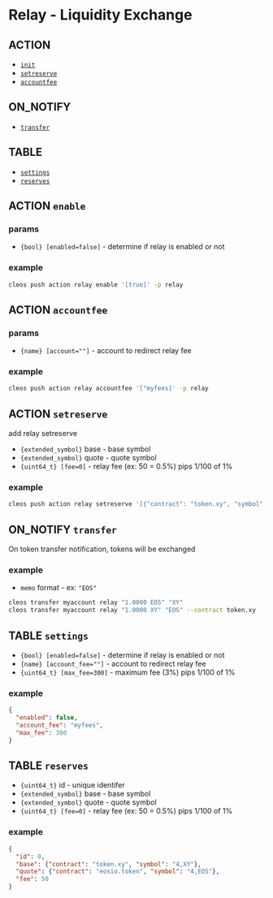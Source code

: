 # Relay - Liquidity Exchange

## ACTION

- [`init`](#action-init)
- [`setreserve`](#action-setreserve)
- [`accountfee`](#action-accountfee)

## ON_NOTIFY

- [`transfer`](#on-notify-transfer)

## TABLE

- [`settings`](#settings-table)
- [`reserves`](#reserves-table)

## ACTION `enable`

### params

- `{bool} [enabled=false]` - determine if relay is enabled or not

### example

```bash
cleos push action relay enable '[true]' -p relay
```

## ACTION `accountfee`

### params

- `{name} [account=""]` - account to redirect relay fee

### example

```bash
cleos push action relay accountfee '["myfees]' -p relay
```

## ACTION `setreserve`

add relay setreserve

- `{extended_symbol}` base - base symbol
- `{extended_symbol}` quote - quote symbol
- `{uint64_t} [fee=0]` - relay fee (ex: 50 = 0.5%) pips 1/100 of 1%

### example

```bash
cleos push action relay setreserve '[{"contract": "token.xy", "symbol": "4,XY"}, {"contract": "eosio.token", "symbol": "4,EOS"}, 50]' -p relay
```

## ON_NOTIFY `transfer`

On token transfer notification, tokens will be exchanged

### example

- `memo` format - ex: `"EOS"`

```bash
cleos transfer myaccount relay "1.0000 EOS" "XY"
cleos transfer myaccount relay "1.0000 XY" "EOS" --contract token.xy
```

## TABLE `settings`

- `{bool} [enabled=false]` - determine if relay is enabled or not
- `{name} [account_fee=""]` - account to redirect relay fee
- `{uint64_t} [max_fee=300]` - maximum fee (3%) pips 1/100 of 1%

### example

```json
{
  "enabled": false,
  "account_fee": "myfees",
  "max_fee": 300
}
```

## TABLE `reserves`

- `{uint64_t}` id - unique identifer
- `{extended_symbol}` base - base symbol
- `{extended_symbol}` quote - quote symbol
- `{uint64_t} [fee=0]` - relay fee (ex: 50 = 0.5%) pips 1/100 of 1%

### example

```json
{
  "id": 0,
  "base": {"contract": "token.xy", "symbol": "4,XY"},
  "quote": {"contract": "eosio.token", "symbol": "4,EOS"},
  "fee": 50
}
```

